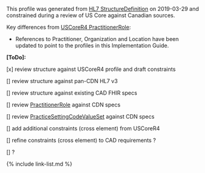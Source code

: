 <!--- Text entered into this file will appear at the top of the profiles page before the Formal Views of the profile content. -->

This profile was generated from [HL7 StructureDefinition](https://www.hl7.org/fhir/practitionerrole.profile.json) on 2019-03-29 and constrained during a review of US Core against Canadian sources.

Key differences from [USCoreR4 PractitionerRole](https://build.fhir.org/ig/HL7/US-Core-R4/StructureDefinition-us-core-practitionerrole.html):
- References to Practitioner, Organization and Location have been updated to point to the profiles in this Implementation Guide.

**[ToDo]:**

[x] review structure against USCoreR4 profile and draft constraints

[] review structure against pan-CDN HL7 v3

[] review structure against existing CAD FHIR specs

[] review [PractitionerRole](http://build.fhir.org/valueset-practitioner-role.html) against CDN specs

[] review [PracticeSettingCodeValueSet](http://build.fhir.org/valueset-c80-practice-codes.html) against CDN specs

[] add additional constraints (cross element) from USCoreR4

[] refine constraints (cross element) to CAD requirements ?

[] ?

{% include link-list.md %}

